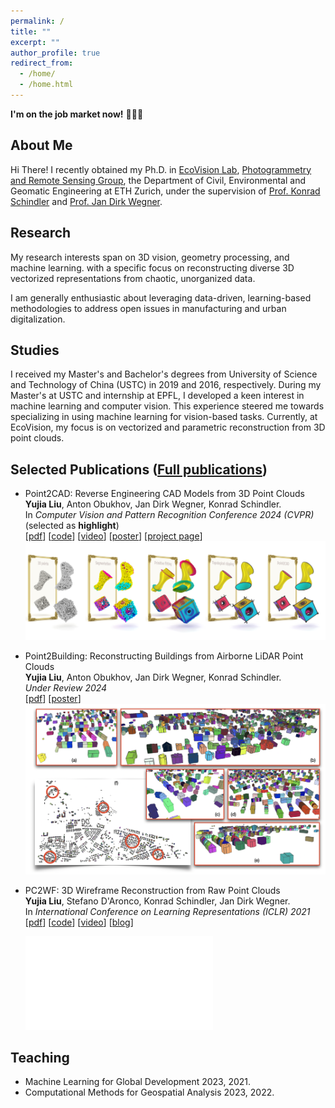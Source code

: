 ```yaml
---
permalink: /
title: ""
excerpt: ""
author_profile: true
redirect_from: 
  - /home/
  - /home.html
---
```


**I'm on the job market now!** 🤞👨‍🎓

## About Me

Hi There! I recently obtained my Ph.D. in [EcoVision Lab](https://prs.igp.ethz.ch/ecovision.html), [Photogrammetry and Remote Sensing Group](https://prs.igp.ethz.ch/), the Department of Civil, Environmental and Geomatic Engineering at ETH Zurich, under the supervision of [Prof. Konrad Schindler](https://prs.igp.ethz.ch/group/people/person-detail.schindler.html) and [Prof. Jan Dirk Wegner](https://www.ics.uzh.ch/en/research/research-groups/Jan-Dirk-Wegner.html).

## Research

My research interests span on 3D vision, geometry processing, and machine learning. with a specific focus on reconstructing diverse 3D vectorized representations from chaotic, unorganized data.

I am generally enthusiastic about leveraging data-driven, learning-based methodologies to address open issues in manufacturing and urban digitalization.

## Studies

I received my Master's and Bachelor's degrees from University of Science and Technology of China (USTC) in 2019 and 2016, respectively. During my Master's at USTC and internship at EPFL, I developed a keen interest in machine learning and computer vision. This experience steered me towards specializing in using machine learning for vision-based tasks. Currently, at EcoVision, my focus is on vectorized and parametric reconstruction from 3D point clouds.

## Selected Publications ([Full publications](https://scholar.google.com/citations?user=IwBPrmkAAAAJ&hl=en))

* Point2CAD: Reverse Engineering CAD Models from 3D Point Clouds<br/>
  **Yujia Liu**, Anton Obukhov, Jan Dirk Wegner, Konrad Schindler.<br/>
  In *Computer Vision and Pattern Recognition Conference 2024 (CVPR)*<br/>
  (selected as **highlight**)<br/>
  \[[pdf](https://openaccess.thecvf.com/content/CVPR2024/papers/Liu_Point2CAD_Reverse_Engineering_CAD_Models_from_3D_Point_Clouds_CVPR_2024_paper.pdf)\] 
  \[[code](https://github.com/YujiaLiu76/point2cad)\]
  \[[video](https://youtu.be/-kmiGGvFN4U)\] 
  \[[poster](images/cvpr24_poster_point2cad.pdf)\]
  \[[project page](https://www.obukhov.ai/point2cad)\]
  ![My Image](images/teaser.jpg)

* Point2Building: Reconstructing Buildings from Airborne LiDAR Point Clouds<br/>
  **Yujia Liu**, Anton Obukhov, Jan Dirk Wegner, Konrad Schindler.<br/>
  *Under Review 2024*<br/>
  \[[pdf](https://arxiv.org/pdf/2403.02136.pdf)\]
  \[[poster](images/cvpr24_poster_point2building.pdf)\]
  ![My Image](images/teaser_point2building.png)

* PC2WF: 3D Wireframe Reconstruction from Raw Point Clouds<br/>
  **Yujia Liu**, Stefano D'Aronco, Konrad Schindler, Jan Dirk Wegner.<br/>
  In *International Conference on Learning Representations (ICLR) 2021* <br/>
  \[[pdf](https://openreview.net/pdf?id=8X2eaSZxTP)\]
  \[[code](https://github.com/YujiaLiu76/PC2WF)\]
  \[[video](https://www.google.com/url?sa=t&rct=j&q=&esrc=s&source=web&cd=&cad=rja&uact=8&ved=2ahUKEwjCrdf13-yCAxVDzAIHHfNsDEQQFnoECA0QAQ&url=https%3A%2F%2Ficlr.cc%2Fvirtual%2F2021%2Fposter%2F3169&usg=AOvVaw1WV543IrmZ2X6CJLlZOrIV&opi=89978449)\]
  \[[blog](https://www.google.com/url?sa=t&rct=j&q=&esrc=s&source=web&cd=&cad=rja&uact=8&ved=2ahUKEwi6q7nW3-yCAxUOsaQKHRNYLAwQFnoECBEQAQ&url=https%3A%2F%2Fmedium.com%2Fecovisioneth%2Flearning-to-connect-the-dots-e91c760cfdbd&usg=AOvVaw2kcn2sai2GfhZ2HigCcAjm&opi=89978449)\]
  
  ![My Image](images/pipeline.pdf)


## Teaching
* Machine Learning for Global Development 2023, 2021.
* Computational Methods for Geospatial Analysis 2023, 2022.

